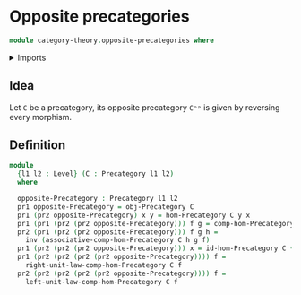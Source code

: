 # Opposite precategories

```agda
module category-theory.opposite-precategories where
```

<details><summary>Imports</summary>

```agda
open import category-theory.precategories

open import foundation.dependent-pair-types
open import foundation.identity-types
open import foundation.universe-levels
```

</details>

## Idea

Let `C` be a precategory, its opposite precategory `Cᵒᵖ` is given by reversing
every morphism.

## Definition

```agda
module _
  {l1 l2 : Level} (C : Precategory l1 l2)
  where

  opposite-Precategory : Precategory l1 l2
  pr1 opposite-Precategory = obj-Precategory C
  pr1 (pr2 opposite-Precategory) x y = hom-Precategory C y x
  pr1 (pr1 (pr2 (pr2 opposite-Precategory))) f g = comp-hom-Precategory C g f
  pr2 (pr1 (pr2 (pr2 opposite-Precategory))) f g h =
    inv (associative-comp-hom-Precategory C h g f)
  pr1 (pr2 (pr2 (pr2 opposite-Precategory))) x = id-hom-Precategory C {x}
  pr1 (pr2 (pr2 (pr2 (pr2 opposite-Precategory)))) f =
    right-unit-law-comp-hom-Precategory C f
  pr2 (pr2 (pr2 (pr2 (pr2 opposite-Precategory)))) f =
    left-unit-law-comp-hom-Precategory C f
```
